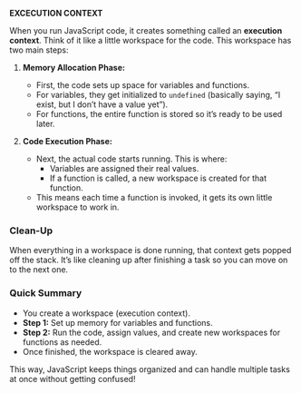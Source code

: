 **EXCECUTION CONTEXT**

When you run JavaScript code, it creates something called an **execution context**. Think of it like a little workspace for the code. This workspace has two main steps:

1. **Memory Allocation Phase:**
   - First, the code sets up space for variables and functions.
   - For variables, they get initialized to `undefined` (basically saying, “I exist, but I don’t have a value yet”).
   - For functions, the entire function is stored so it’s ready to be used later.

2. **Code Execution Phase:**
   - Next, the actual code starts running. This is where:
     - Variables are assigned their real values.
     - If a function is called, a new workspace is created for that function.
   - This means each time a function is invoked, it gets its own little workspace to work in.

### Clean-Up
When everything in a workspace is done running, that context gets popped off the stack. It’s like cleaning up after finishing a task so you can move on to the next one.

### Quick Summary
- You create a workspace (execution context).
- **Step 1:** Set up memory for variables and functions.
- **Step 2:** Run the code, assign values, and create new workspaces for functions as needed.
- Once finished, the workspace is cleared away.

This way, JavaScript keeps things organized and can handle multiple tasks at once without getting confused!

